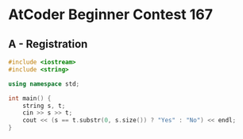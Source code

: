 # AtCoder Beginner Contest 167
## A - Registration
```cpp
#include <iostream>
#include <string>

using namespace std;

int main() {
    string s, t;
    cin >> s >> t;
    cout << (s == t.substr(0, s.size()) ? "Yes" : "No") << endl;
}
```
